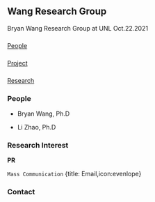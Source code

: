 ## Wang Research Group
Bryan Wang Research Group at UNL
Oct.22.2021

###
[People](http://wangresearchgroup.github.io/People/)

###
[Project](wangresearchgroup.github.io/Project/)

###
[Research](wangresearchgroup.github.io/Research/)






### People

- Bryan Wang, Ph.D

- Li Zhao, Ph.D

### Research Interest

**PR**

``` Mass Communication ```
{title: Email,icon:evenlope}


### Contact
